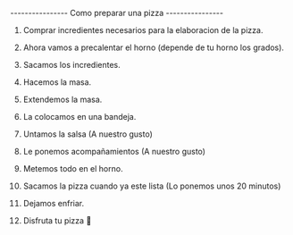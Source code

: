 ---------------- Como preparar una pizza ----------------

1. Comprar incredientes necesarios para la elaboracion de la pizza.

2. Ahora vamos a precalentar el horno (depende de tu horno los grados).

3. Sacamos los incredientes.

4. Hacemos la masa.

5. Extendemos la masa.

6. La colocamos en una bandeja.

7. Untamos la salsa (A nuestro gusto)

8. Le ponemos acompañamientos (A nuestro gusto)

9. Metemos todo en el horno.

10. Sacamos la pizza cuando ya este lista (Lo ponemos unos 20 minutos)

11. Dejamos enfriar.

12. Disfruta tu pizza 🍕